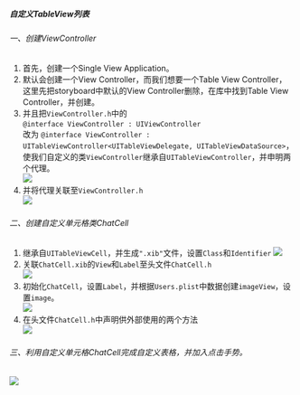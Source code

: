 ##### 自定义TableView列表  
###### 一、创建ViewController
1. 首先，创建一个Single View Application。  
2. 默认会创建一个View Controller，而我们想要一个Table View Controller，这里先把storyboard中默认的View Controller删除，在库中找到Table View Controller，并创建。  
3. 并且把`ViewController.h`中的  
`@interface ViewController : UIViewController`  
改为
`@interface ViewController : UITableViewController<UITableViewDelegate, UITableViewDataSource>`，使我们自定义的类`ViewController`继承自`UITableViewController`，并申明两个代理。  
![](http://7i7io5.com1.z0.glb.clouddn.com/tableviewcustom1.png)  
4. 并将代理关联至`ViewController.h`  
![](http://7i7io5.com1.z0.glb.clouddn.com/tableviewcustom3.png)
###### 二、创建自定义单元格类ChatCell
1. 继承自`UITableViewCell`，并生成`".xib"`文件，设置`Class`和`Identifier`
![](http://7i7io5.com1.z0.glb.clouddn.com/tableviewcustom2.png)
2. 关联`ChatCell.xib`的`View`和`Label`至头文件`ChatCell.h`  
![](http://7i7io5.com1.z0.glb.clouddn.com/tableviewcustom4.png)
3. 初始化`ChatCell`，设置`Label`，并根据`Users.plist`中数据创建`imageView`，设置`image`。  
![](http://7i7io5.com1.z0.glb.clouddn.com/tableviewcustom5.png)
4. 在头文件`ChatCell.h`中声明供外部使用的两个方法  
![](http://7i7io5.com1.z0.glb.clouddn.com/tableviewcustom7.png)  
###### 三、利用自定义单元格ChatCell完成自定义表格，并加入点击手势。  
![](http://7i7io5.com1.z0.glb.clouddn.com/tableviewcustom6.png)